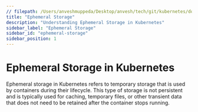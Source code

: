 ```yaml
---
// filepath: /Users/anveshmuppeda/Desktop/anvesh/tech/git/kubernetes/docs/014-storage/001-ephemeral-storage.md
title: "Ephemeral Storage"
description: "Understanding Ephemeral Storage in Kubernetes"
sidebar_label: "Ephemeral Storage"
sidebar_id: "ephemeral-storage"
sidebar_position: 1
---  
```

# Ephemeral Storage in Kubernetes
Ephemeral storage in Kubernetes refers to temporary storage that is used by containers during their lifecycle. This type of storage is not persistent and is typically used for caching, temporary files, or other transient data that does not need to be retained after the container stops running.

